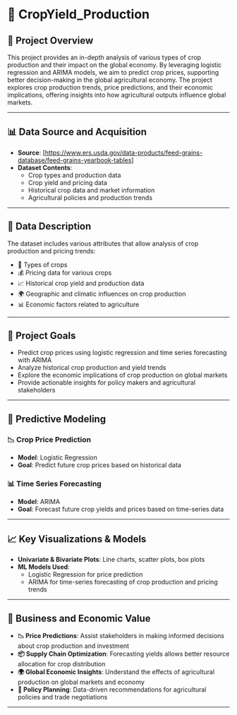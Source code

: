 # 🌾 CropYield_Production

## 📝 Project Overview

This project provides an in-depth analysis of various types of crop production and their impact on the global economy. By leveraging logistic regression and ARIMA models, we aim to predict crop prices, supporting better decision-making in the global agricultural economy. The project explores crop production trends, price predictions, and their economic implications, offering insights into how agricultural outputs influence global markets.

---

## 📊 Data Source and Acquisition

- **Source**: [https://www.ers.usda.gov/data-products/feed-grains-database/feed-grains-yearbook-tables]
- **Dataset Contents**:  
  - Crop types and production data  
  - Crop yield and pricing data  
  - Historical crop data and market information  
  - Agricultural policies and production trends

---

## 🌱 Data Description

The dataset includes various attributes that allow analysis of crop production and pricing trends:

- 🌾 Types of crops  
- 💰 Pricing data for various crops  
- 📈 Historical crop yield and production data  
- 🌍 Geographic and climatic influences on crop production  
- 📊 Economic factors related to agriculture

---

## 🎯 Project Goals

- Predict crop prices using logistic regression and time series forecasting with ARIMA
- Analyze historical crop production and yield trends
- Explore the economic implications of crop production on global markets
- Provide actionable insights for policy makers and agricultural stakeholders

---

## 🤖 Predictive Modeling

### 📉 Crop Price Prediction
- **Model**: Logistic Regression  
- **Goal**: Predict future crop prices based on historical data

### 📊 Time Series Forecasting
- **Model**: ARIMA  
- **Goal**: Forecast future crop yields and prices based on time-series data

---

## 📈 Key Visualizations & Models

- **Univariate & Bivariate Plots**: Line charts, scatter plots, box plots  
- **ML Models Used**:  
  - Logistic Regression for price prediction  
  - ARIMA for time-series forecasting of crop production and pricing trends

---

## 💼 Business and Economic Value

- **📉 Price Predictions**: Assist stakeholders in making informed decisions about crop production and investment  
- **📦 Supply Chain Optimization**: Forecasting yields allows better resource allocation for crop distribution  
- **🌍 Global Economic Insights**: Understand the effects of agricultural production on global markets and economy  
- **💼 Policy Planning**: Data-driven recommendations for agricultural policies and trade negotiations

---


